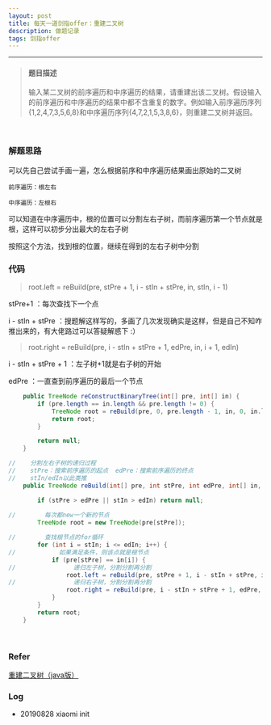 ```yaml
---
layout: post
title: 每天一道剑指offer：重建二叉树
description: 做题记录
tags: 剑指offer
---
```


---


> #### 题目描述
>
> 输入某二叉树的前序遍历和中序遍历的结果，请重建出该二叉树。假设输入的前序遍历和中序遍历的结果中都不含重复的数字。例如输入前序遍历序列{1,2,4,7,3,5,6,8}和中序遍历序列{4,7,2,1,5,3,8,6}，则重建二叉树并返回。

<br>

### 解题思路

可以先自己尝试手画一遍，怎么根据前序和中序遍历结果画出原始的二叉树

`前序遍历：根左右`

`中序遍历：左根右`

可以知道在中序遍历中，根的位置可以分割左右子树，而前序遍历第一个节点就是根，这样可以初步分出最大的左右子树

按照这个方法，找到根的位置，继续在得到的左右子树中分割
<br>

### 代码

> root.left = reBuild(pre, stPre + 1, i - stIn + stPre, in, stIn, i - 1)

stPre+1 ：每次查找下一个点

i - stIn + stPre ：搜题解这样写的，多画了几次发现确实是这样，但是自己不知咋推出来的，有大佬路过可以答疑解惑下 :）

> root.right = reBuild(pre, i - stIn + stPre + 1, edPre, in, i + 1, edIn)            

i - stIn + stPre + 1 ：左子树+1就是右子树的开始

edPre ：一直查到前序遍历的最后一个节点

```java
    public TreeNode reConstructBinaryTree(int[] pre, int[] in) {
        if (pre.length == in.length && pre.length != 0) {
            TreeNode root = reBuild(pre, 0, pre.length - 1, in, 0, in.length - 1);
            return root;
        }

        return null;
    }

//    分割左右子树的递归过程
//    stPre：搜索前序遍历的起点  edPre：搜索前序遍历的终点
//    stIn/edIn以此类推
    public TreeNode reBuild(int[] pre, int stPre, int edPre, int[] in, int stIn, int edIn) {

        if (stPre > edPre || stIn > edIn) return null;
        
//        每次都new一个新的节点
        TreeNode root = new TreeNode(pre[stPre]);

//        查找根节点的for循环
        for (int i = stIn; i <= edIn; i++) {
//            如果满足条件，则该点就是根节点
            if (pre[stPre] == in[i]) {
//                递归左子树，分割分割再分割
                root.left = reBuild(pre, stPre + 1, i - stIn + stPre, in, stIn, i - 1);
//                递归右子树，分割分割再分割
                root.right = reBuild(pre, i - stIn + stPre + 1, edPre, in, i + 1, edIn);
            }
        }
        return root;
    }
```



<br>

### Refer

[重建二叉树（java版）](https://blog.csdn.net/ouyangyanlan/article/details/73163509)



### Log

- 20190828  xiaomi  init